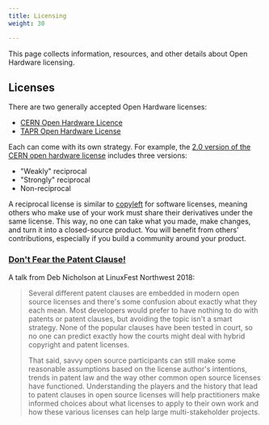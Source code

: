 ```yaml
---
title: Licensing
weight: 30

---
```


This page collects information, resources, and other details about Open Hardware licensing.


## Licenses

There are two generally accepted Open Hardware licenses:

* [CERN Open Hardware Licence](https://ohwr.org/cernohl)
* [TAPR Open Hardware License](https://tapr.org/the-tapr-open-hardware-license/)

Each can come with its own strategy.
For example, the [2.0 version of the CERN open hardware license](https://home.cern/news/news/knowledge-sharing/cern-updates-its-open-hardware-licence) includes three versions:

* "Weakly" reciprocal
* "Strongly" reciprocal
* Non-reciprocal

A reciprocal license is similar to [copyleft](https://opensource.com/resources/what-is-copyleft) for software licenses, meaning others who make use of your work must share their derivatives under the same license.
This way, no one can take what you made, make changes, and turn it into a closed-source product.
You will benefit from others' contributions, especially if you build a community around your product.

### [Don't Fear the Patent Clause!](https://linuxfestnorthwest.org/conferences/lfnw18/program/proposals/72)

A talk from Deb Nicholson at LinuxFest Northwest 2018:

> Several different patent clauses are embedded in modern open source licenses and there's some confusion about exactly what they each mean.
> Most developers would prefer to have nothing to do with patents or patent clauses, but avoiding the topic isn't a smart strategy.
> None of the popular clauses have been tested in court, so no one can predict exactly how the courts might deal with hybrid copyright and patent licenses.
>
> That said, savvy open source participants can still make some reasonable assumptions based on the license author's intentions, trends in patent law and the way other common open source licenses have functioned.
> Understanding the players and the history that lead to patent clauses in open source licenses will help practitioners make informed choices about what licenses to apply to their own work and how these various licenses can help large multi-stakeholder projects.
